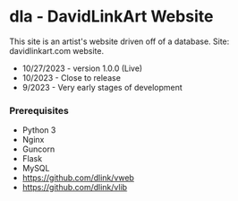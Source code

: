 # dla - DavidLinkArt Website

This site is an artist's website driven off of a database.
Site: davidlinkart.com website.

* 10/27/2023 - version 1.0.0 (Live)
* 10/2023 - Close to release
* 9/2023 - Very early stages of development

### Prerequisites

* Python 3
* Nginx
* Guncorn
* Flask
* MySQL
* https://github.com/dlink/vweb
* https://github.com/dlink/vlib

